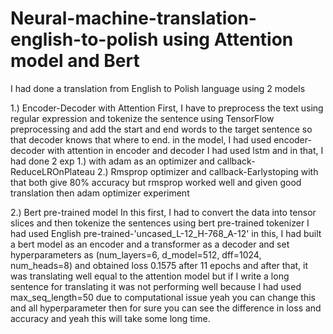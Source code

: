 # Neural-machine-translation-english-to-polish using Attention model and Bert 
I had done a translation from English to Polish language using 2 models

  1.) Encoder-Decoder with Attention 
        First, I have to preprocess the text using regular expression and tokenize the sentence using TensorFlow preprocessing and add the start and end words to the target sentence so that decoder knows that where to end.
        in the model, I had used encoder-decoder with attention in encoder and decoder I had used lstm and in that, I had done 2 exp 
        1.)  with adam as an optimizer and callback-ReduceLROnPlateau 
        2.)  Rmsprop optimizer and callback-Earlystoping 
        with that both give 80% accuracy but rmsprop worked well and given good translation then adam optimizer experiment 
        
  2.) Bert pre-trained model
        In this first, I had to convert the data into tensor slices and then tokenize the sentences using bert pre-trained tokenizer 
        I had used English pre-trained-'uncased_L-12_H-768_A-12' 
        in this, I had built a bert model as an encoder and a transformer as a decoder and set hyperparameters as (num_layers=6, d_model=512, dff=1024, num_heads=8) and obtained loss 0.1575 after 11 epochs and after that, it was translating well equal to the attention model but if I write a long sentence for translating it was not performing well because I had used max_seq_length=50 due to computational issue yeah you can change this and all hyperparameter then for sure you can see the difference in loss and accuracy and yeah this will take some long time.
